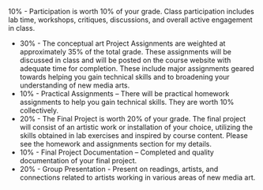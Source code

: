 10% - Participation is worth 10% of your grade. Class participation includes lab time, workshops, critiques, discussions, and overall active engagement in class.

- 30% - The conceptual art Project Assignments are weighted at approximately 35% of the total grade. These assignments will be discussed in class and will be posted on the course website with adequate time for completion. These include major assignments geared towards helping you gain technical skills and to broadening your understanding of new media arts.
- 10% - Practical Assignments – There will be practical homework assignments to help you gain technical skills. They are worth 10% collectively.
- 20% - The Final Project is worth 20% of your grade. The final project will consist of an artistic work or installation of your choice, utilizing the skills obtained in lab exercises and inspired by course content. Please see the homework and assignments section for my details.
- 10% - Final Project Documentation – Completed and quality documentation of your final project.
- 20% - Group Presentation - Present on readings, artists, and connections related to artists working in various areas of new media art.
